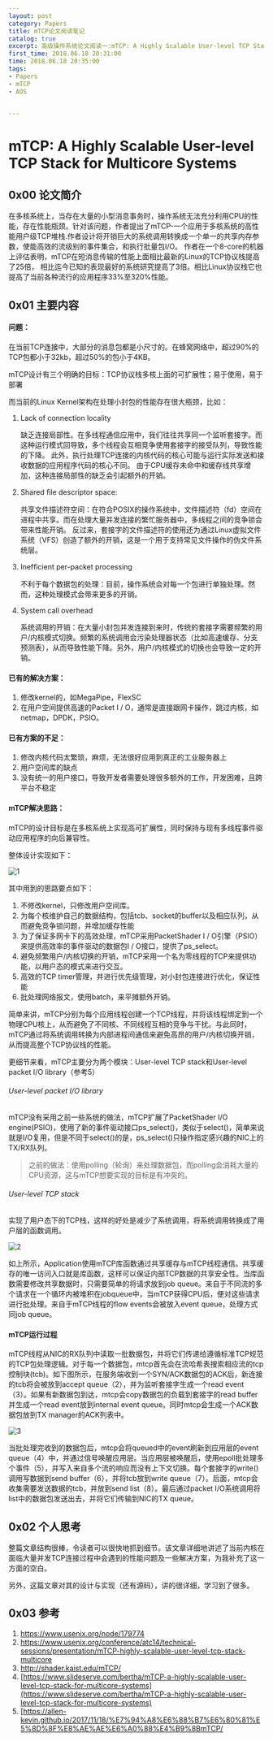 ```yaml
---
layout: post
category: Papers
title: mTCP论文阅读笔记
catalog: true
excerpt: 高级操作系统论文阅读一:mTCP: A Highly Scalable User-level TCP Stack for Multicore Systems,论文简介、内容以及个人思考。
first_time: 2018.06.18 20:31:00
time: 2018.06.18 20:35:00
tags:
- Papers
- mTCP
- AOS


---
```


# mTCP: A Highly Scalable User-level TCP Stack for Multicore Systems

## 0x00 论文简介

在多核系统上，当存在大量的小型消息事务时，操作系统无法充分利用CPU的性能，存在性能瓶颈。针对该问题，作者提出了mTCP-一个应用于多核系统的高性能用户级TCP堆栈.作者设计将开销巨大的系统调用转换成一个单一的共享内存参数，使能高效的流级别的事件集合，和执行批量包I/O。 作者在一个8-core的机器上评估表明，mTCP在短消息传输的性能上面相比最新的Linux的TCP协议栈提高了25倍， 相比迄今已知的表现最好的系统研究提高了3倍。相比Linux协议栈它也提高了当前各种流行的应用程序33%至320%性能。

## 0x01 主要内容

#### 问题：

在当前TCP连接中，大部分的消息包都是小尺寸的。在蜂窝网络中，超过90%的TCP包都小于32kb，超过50%的包小于4KB。

 mTCP设计有三个明确的目标：TCP协议栈多核上面的可扩展性；易于使用，易于部署

而当前的Linux Kernel架构在处理小封包的性能存在很大瓶颈，比如：

1. Lack of connection locality

   缺乏连接局部性。在多线程通信应用中，我们往往共享同一个监听套接字。而这种运行模式回导致，多个线程会互相竞争使用套接字的接受队列，导致性能的下降。 此外，执行处理TCP连接的内核代码的核心可能与运行实际发送和接收数据的应用程序代码的核心不同。 由于CPU缓存未命中和缓存线共享增加，这种连接局部性的缺乏会引起额外的开销。

2. Shared ﬁle descriptor space:

   共享文件描述符空间：在符合POSIX的操作系统中，文件描述符（fd）空间在进程中共享。而在处理大量并发连接的繁忙服务器中，多线程之间的竞争锁会带来性能开销。 反过来，套接字的文件描述符的使用还为通过Linux虚拟文件系统（VFS）创造了额外的开销，这是一个用于支持常见文件操作的伪文件系统层。 

3. Inefﬁcient per-packet processing

   不利于每个数据包的处理：目前，操作系统会对每一个包进行单独处理。然而，这种处理模式会带来更多的开销。

4. System call overhead

   系统调用的开销：在大量小封包并发连接到来时，传统的套接字需要频繁的用户/内核模式切换。频繁的系统调用会污染处理器状态（比如高速缓存、分支预测表），从而导致性能下降。另外，用户/内核模式的切换也会导致一定的开销。

#### 已有的解决方案：

1. 修改kernel的，如MegaPipe，FlexSC
2. 在用户空间提供高速的Packet I / O，通常是直接跟网卡操作，跳过内核，如netmap，DPDK，PSIO。

#### 已有方案的不足：

1. 修改内核代码太繁琐，麻烦，无法很好应用到真正的工业服务器上
2. 用户空间库的缺点
3. 没有统一的用户接口，导致开发者需要处理很多额外的工作，开发困难，且跨平台不稳定

#### mTCP解决思路：

mTCP的设计目标是在多核系统上实现高可扩展性，同时保持与现有多线程事件驱动应用程序的向后兼容性。

整体设计实现如下：

![1](/Users/moxiaoxi/Desktop/AOS_Paper_reading/mTCP/pic/1.png)

其中用到的思路要点如下：

1. 不修改kernel，只修改用户空间库。
2. 为每个核维护自己的数据结构，包括tcb、socket的buffer以及相应队列，从而避免竞争锁问题，并增加缓存性能
3. 为了保证多网卡下的高效处理，mTCP采用PacketShader I / O引擎（PSIO）来提供高效率的事件驱动的数据包I / O接口，提供了ps_select。
4. 避免频繁用户/内核切换的开销，mTCP采用一个名为零线程的TCP来提供功能，以用户态的模式来进行交互。
5. 高效的TCP timer管理，并进行优先级管理，对小封包连接进行优化，保证性能
6. 批处理网络报文，使用batch，来平摊额外开销。

简单来讲，mTCP分别为每个应用线程创建一个TCP线程，并将该线程绑定到一个物理CPU核上，从而避免了不同核、不同线程互相的竞争与干扰。与此同时，mTCP通过将系统调用转换为内部进程间通信来避免高昂的用户/内核切换开销，从而提高整个TCP协议栈的性能。

更细节来看，mTCP主要分为两个模块：User-level TCP stack和User-level packet I/O library（参考5）

###### User-level packet I/O library

mTCP没有采用之前一些系统的做法，mTCP扩展了PacketShader I/O engine(PSIO)，使用了新的事件驱动接口ps_select()，类似于select()，简单来说就是I/O复用，但是不同于select()的是，ps_select()只操作指定感兴趣的NIC上的TX/RX队列。

> 之前的做法：使用polling（轮询）来处理数据包，而polling会消耗大量的CPU资源，这与mTCP想要实现的目标是有冲突的。



###### User-level TCP stack

实现了用户态下的TCP栈，这样的好处是减少了系统调用，将系统调用转换成了用户层的函数调用。

![2](/Users/moxiaoxi/Desktop/AOS_Paper_reading/mTCP/pic/2.png)

如上所示，Application使用mTCP库函数通过共享缓存与mTCP线程通信。共享缓存的唯一访问入口就是库函数，这样可以保证内部TCP数据的共享安全性。当库函数需要修改共享数据时，只需要简单的将请求放到job queue。来自于不同流的多个请求在一个循环内被堆积在jobqueue中，当mTCP获得CPU后，便对这些请求进行批处理。来自于mTCP线程的flow events会被放入event queue，处理方式同job queue。

#### mTCP运行过程

mTCP线程从NIC的RX队列中读取一批数据包，并将它们传递给遵循标准TCP规范的TCP包处理逻辑。对于每一个数据包，mtcp首先会在流哈希表搜索相应流的tcp控制块(tcb)。如下图所示，在服务端收到一个SYN/ACK数据包的ACK后，新连接的tcb将会被放到accept queue（2），并为监听套接字生成一个read event（3）。如果有新数据包到达，mtcp会copy数据包的负载到套接字的read buffer并生成一个read event放到internal event queue。同时mtcp会生成一个ACK数据包放到TX manager的ACK列表中。

![3](/Users/moxiaoxi/Desktop/AOS_Paper_reading/mTCP/pic/3.png)

当批处理完收到的数据包后，mtcp会将queued中的event刷新到应用层的event queue（4）中，并通过信号唤醒应用层。当应用层被唤醒后，使用epoll批处理多个事件（5），并写入来自多个流的响应而没有上下文切换。每个套接字的write()调用写数据到send buffer（6），并将tcb放到write queue（7）。后面，mtcp会收集需要发送数据的tcb，并放到send list（8）。最后通过packet I/O系统调用将list中的数据包发送出去，并将它们传输到NIC的TX queue。



## 0x02 个人思考

整篇文章结构很棒，令读者可以很快地抓到细节。该文章详细地讲述了当前内核在面临大量并发TCP连接过程中会遇到的性能问题及一些解决方案，为我补充了这一方面的空白。

另外，这篇文章对其的设计与实现（还有源码），讲的很详细，学习到了很多。



## 0x03 参考

1. https://www.usenix.org/node/179774
2. https://www.usenix.org/conference/atc14/technical-sessions/presentation/mTCP-highly-scalable-user-level-tcp-stack-multicore
3. http://shader.kaist.edu/mTCP/
4. [https://www.slideserve.com/bertha/mTCP-a-highly-scalable-user-level-tcp-stack-for-multicore-systems](https://www.slideserve.com/bertha/mTCP-a-highly-scalable-user-level-tcp-stack-for-multicore-systems)
5. [https://allen-kevin.github.io/2017/11/18/%E7%94%A8%E6%88%B7%E6%80%81%E5%8D%8F%E8%AE%AE%E6%A0%88%E4%B9%8BmTCP/

